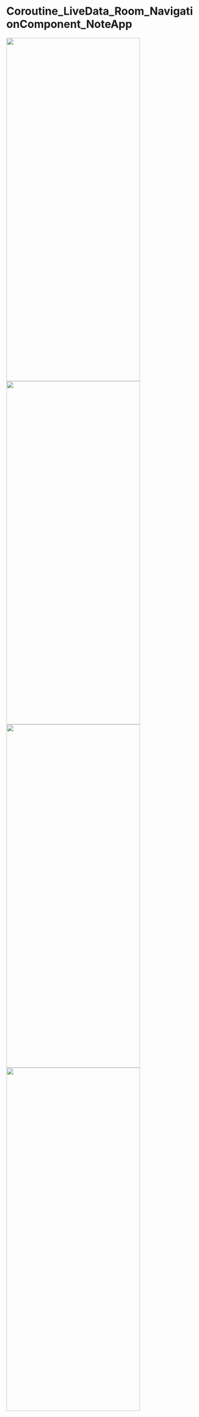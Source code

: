 # Coroutine_LiveData_Room_NavigationComponent_NoteApp
<img src="https://user-images.githubusercontent.com/76838562/171720029-972c8c3e-5c8f-416c-9958-a58fda0fec81.png" align="left" height="900" width="350" >
<img src="https://user-images.githubusercontent.com/76838562/171720078-126914c3-559d-4ef0-be49-b68fb840cc49.png" align="left" height="900" width="350" >
<img src="https://user-images.githubusercontent.com/76838562/171720134-eadd0b0b-06a4-48fd-ab3a-bd61124d3205.png" align="left" height="900" width="350" >
<img src="https://user-images.githubusercontent.com/76838562/171720388-035e3cf8-5b2f-4d39-ab8b-8e0dfab7b431.png" align="left" height="900" width="350" >
